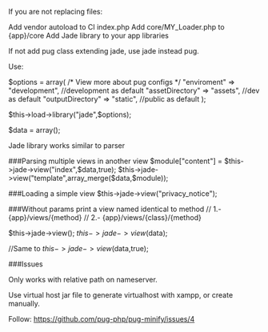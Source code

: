 If you are not replacing files:

Add vendor autoload to CI index.php
Add core/MY_Loader.php to {app}/core
Add Jade library to your app libraries

If not add pug class extending jade, use jade instead pug.


Use:

$options = array(
    /* View more about pug configs */
    "enviroment" => "development", //development as default
    "assetDirectory" => "assets", //dev as default
    "outputDirectory" => "static", //public as default
);

$this->load->library("jade",$options);

$data = array();

Jade library works similar to parser

###Parsing multiple views in another view
$module["content"] = $this->jade->view("index",$data,true);
$this->jade->view("template",array_merge($data,$module));

###Loading a simple view
$this->jade->view("privacy_notice");

###Without params print a view named identical to method 
// 1.- {app}/views/{method}
// 2.- {app}/views/{class}/{method}

$this->jade->view();
$this->jade->view($data);

//Same to
$this->jade->view($data,true);


###Issues

Only works with relative path on nameserver.

Use virtual host jar file to generate virtualhost with xampp, or create manually.

Follow: https://github.com/pug-php/pug-minify/issues/4
